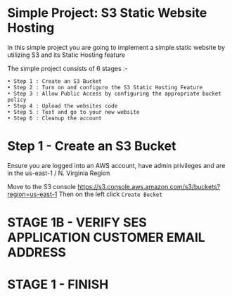 # Simple Project: S3 Static Website Hosting

In this simple project you are going to implement a simple static website by utilizing S3 and its Static Hosting feature 

The simple project consists of 6 stages :-
```
• Step 1 : Create an S3 Bucket
• Step 2 : Turn on and configure the S3 Static Hosting Feature
• Step 3 : Allow Public Access by configuring the appropriate bucket policy
• Step 4 : Upload the websites code
• Step 5 : Test and go to your new website
• Step 6 : Cleanup the account
```

# Step 1 - Create an S3 Bucket
Ensure you are logged into an AWS account, have admin privileges and are in the us-east-1 / N. Virginia Region

Move to the S3 console https://s3.console.aws.amazon.com/s3/buckets?region=us-east-1
Then on the left click ```Create Bucket```


# STAGE 1B - VERIFY SES APPLICATION CUSTOMER EMAIL ADDRESS


# STAGE 1 - FINISH   


